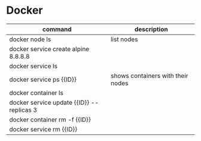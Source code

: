 # Docker

| command                                   | description                       |
| ----------------------------------------- | --------------------------------- |
| docker node ls                            | list nodes                        |
| docker service create alpine 8.8.8.8      |                                   |
| docker service ls                         |                                   |
| docker service ps {{ID}}                  | shows containers with their nodes |
| docker container ls                       |                                   |
| docker service update {{ID}} --replicas 3 |                                   |
| docker container rm -f {{ID}}             |                                   |
| docker service rm {{ID}}                  |                                   |
